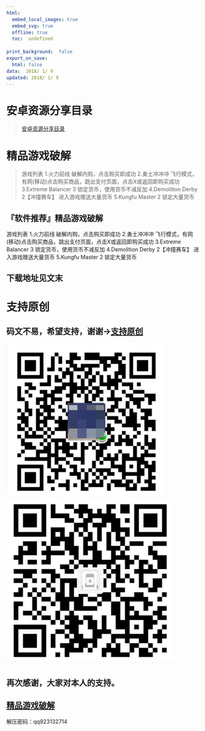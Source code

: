 ```yaml
---
html:
  embed_local_images: true
  embed_svg: true
  offline: true
  toc:  undefined

print_background:  false
export_on_save:
  html: false
data:  2018/ 1/ 9
updated: 2018/ 1/ 9
---
```


# 安卓资源分享目录

> [安卓资源分享目录](https://blog.csdn.net/qq923132714/article/details/83059823 "安卓资源分享目录")

# 精品游戏破解

> 游戏列表
1.火力前线 破解内购，点击购买即成功
2.勇士冲冲冲  飞行模式，有网(移动)点击购买商品，跳出支付页面，点击X或返回即购买成功
3.Extreme Balancer 3  锁定货币，使用货币不减反加
4.Demolition Derby 2【冲撞赛车】  进入游戏赠送大量货币
5.Kungfu Master 2  锁定大量货币



## 『软件推荐』精品游戏破解

游戏列表
1.火力前线 破解内购，点击购买即成功
2.勇士冲冲冲  飞行模式，有网(移动)点击购买商品，跳出支付页面，点击X或返回即购买成功
3.Extreme Balancer 3  锁定货币，使用货币不减反加
4.Demolition Derby 2【冲撞赛车】  进入游戏赠送大量货币
5.Kungfu Master 2  锁定大量货币

## 下载地址见文末

# 支持原创
## 码文不易，希望支持，谢谢->**[支持原创](http://blog.csdn.net/qq923132714/article/details/79399145)**
![微信支付](https://raw.githubusercontent.com/923132714/my_picture/master/blog/support/weixin.png)![微信支付](https://raw.githubusercontent.com/923132714/my_picture/master/blog/support/支付宝.png)
## 再次感谢，大家对本人的支持。



## [精品游戏破解](http://u16848854.ctfile.net/fs/16848854-330317478 "精品游戏破解")

解压密码：qq923132714
